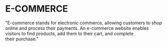 # E-COMMERCE
"E-commerce stands for electronic commerce, allowing customers to shop online and process their payments. An e-commerce website enables visitors to find products, add them to their cart, and complete their purchase."
